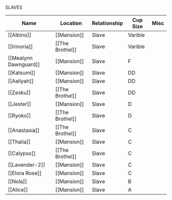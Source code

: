SLAVES

| Name                  | Location        | Relationship | Cup Size | Misc |
| --------------------- | --------------- | ------------ | -------- | ---- |
| [[Albino]]            | [[Mansion]]     | Slave        | Varible  |      |
| [[Irinoria]]          | [[The Brothel]] | Slave        | Varible  |      |
| [[Mealynn Dawnguard]] | [[Mansion]]     | Slave        | F        |      |
| [[Katsumi]]           | [[Mansion]]     | Slave        | DD       |      |
| [[Aaliyah]]           | [[Mansion]]     | Slave        | DD       |      |
| [[Zesku]]             | [[The Brothel]] | Slave        | DD       |      |
| [[Jester]]            | [[Mansion]]     | Slave        | D        |      |
| [[Ryoko]]             | [[The Brothel]] | Slave        | D        |      |
| [[Anastasia]]         | [[The Brothel]] | Slave        | C        |      |
| [[Thalia]]            | [[Mansion]]     | Slave        | C        |      |
| [[Calypso]]           | [[The Brothel]] | Slave        | C        |      |
| [[Lavender-2]]        | [[Mansion]]     | Slave        | C        |      |
| [[Elora Rose]]        | [[Mansion]]     | Slave        | C        |      |
| [[Nola]]              | [[Mansion]]     | Slave        | B        |      |
| [[Alice]]             | [[Mansion]]     | Slave        | A        |      |
